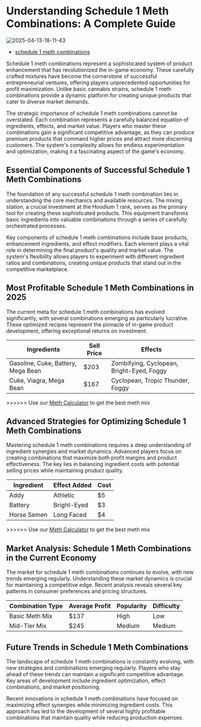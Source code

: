 # Understanding Schedule 1 Meth Combinations: A Complete Guide

![2025-04-13-18-11-43](https://github.com/user-attachments/assets/8963f634-766b-4ff7-ab05-d35edea4fcee)


- [schedule 1 meth combinations](https://schedule1calculator.org/blog/schedule-1-meth-combinations)

Schedule 1 meth combinations represent a sophisticated system of product enhancement that has revolutionized the in-game economy. These carefully crafted mixtures have become the cornerstone of successful entrepreneurial ventures, offering players unprecedented opportunities for profit maximization. Unlike basic cannabis strains, schedule 1 meth combinations provide a dynamic platform for creating unique products that cater to diverse market demands.

The strategic importance of schedule 1 meth combinations cannot be overstated. Each combination represents a carefully balanced equation of ingredients, effects, and market value. Players who master these combinations gain a significant competitive advantage, as they can produce premium products that command higher prices and attract more discerning customers. The system's complexity allows for endless experimentation and optimization, making it a fascinating aspect of the game's economy.

## Essential Components of Successful Schedule 1 Meth Combinations

The foundation of any successful schedule 1 meth combination lies in understanding the core mechanics and available resources. The mixing station, a crucial investment at the Hoodlum 1 rank, serves as the primary tool for creating these sophisticated products. This equipment transforms basic ingredients into valuable combinations through a series of carefully orchestrated processes.

Key components of schedule 1 meth combinations include base products, enhancement ingredients, and effect modifiers. Each element plays a vital role in determining the final product's quality and market value. The system's flexibility allows players to experiment with different ingredient ratios and combinations, creating unique products that stand out in the competitive marketplace.

## Most Profitable Schedule 1 Meth Combinations in 2025

The current meta for schedule 1 meth combinations has evolved significantly, with several combinations emerging as particularly lucrative. These optimized recipes represent the pinnacle of in-game product development, offering exceptional returns on investment.

| **Ingredients** | **Sell Price** | **Effects** |
|----------------|---------------|-------------|
| Gasoline, Cuke, Battery, Mega Bean | $203 | Zombifying, Cyclopean, Bright-Eyed, Foggy |
| Cuke, Viagra, Mega Bean | $167 | Cyclopean, Tropic Thunder, Foggy |

&gt;&gt;&gt;&gt;&gt;&gt; Use our [Meth Calculator](/mixing-calculator) to get the best meth mix

## Advanced Strategies for Optimizing Schedule 1 Meth Combinations

Mastering schedule 1 meth combinations requires a deep understanding of ingredient synergies and market dynamics. Advanced players focus on creating combinations that maximize both profit margins and product effectiveness. The key lies in balancing ingredient costs with potential selling prices while maintaining product quality.

| **Ingredient** | **Effect Added** | **Cost** |
|----------------|-----------------|----------|
| Addy | Athletic | $5 |
| Battery | Bright-Eyed | $3 |
| Horse Semen | Long Faced | $4 |

&gt;&gt;&gt;&gt;&gt;&gt; Use our [Meth Calculator](/mixing-calculator) to get the best meth mix

## Market Analysis: Schedule 1 Meth Combinations in the Current Economy

The market for schedule 1 meth combinations continues to evolve, with new trends emerging regularly. Understanding these market dynamics is crucial for maintaining a competitive edge. Recent analysis reveals several key patterns in consumer preferences and pricing structures.

| **Combination Type** | **Average Profit** | **Popularity** | **Difficulty** |
|---------------------|-------------------|---------------|----------------|
| Basic Meth Mix | $137 | High | Low |
| Mid-Tier Mix | $245 | Medium | Medium |

## Future Trends in Schedule 1 Meth Combinations

The landscape of schedule 1 meth combinations is constantly evolving, with new strategies and combinations emerging regularly. Players who stay ahead of these trends can maintain a significant competitive advantage. Key areas of development include ingredient optimization, effect combinations, and market positioning.

Recent innovations in schedule 1 meth combinations have focused on maximizing effect synergies while minimizing ingredient costs. This approach has led to the development of several highly profitable combinations that maintain quality while reducing production expenses.
